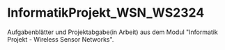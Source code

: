 # InformatikProjekt_WSN_WS2324
Aufgabenblätter und Projektabgabe(in Arbeit) aus dem Modul "Informatik Projekt - Wireless Sensor Networks".
